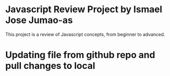 # Javascript Review Project by Ismael Jose Jumao-as
This project is a review of Javascript concepts, from beginner to advanced.

# Updating file from github repo and pull changes to local
